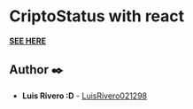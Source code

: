# CriptoStatus with react

**[SEE HERE](https://criptostatusreact.netlify.app)**

## Author ✒️

* **Luis Rivero :D** - [LuisRivero021298](https://github.com/LuisRivero021298)
